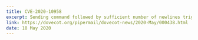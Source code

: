 ```yaml
---
title: CVE-2020-10958
excerpt: Sending command followed by sufficient number of newlines triggers a use-after-free bug that might crash submission-login, submission or lmtp service.
link: https://dovecot.org/pipermail/dovecot-news/2020-May/000438.html
date: 18 May 2020
---
```



